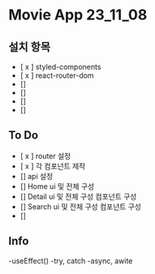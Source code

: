 # Movie App 23_11_08

## 설치 항목

- [ x ] styled-components
- [ x ] react-router-dom
- []
- []
- []
- []

## To Do

- [ x ] router 설정
- [ x ] 각 컴포넌트 제작
- [] api 설정
- [] Home ui 및 전체 구성
- [] Detail ui 및 전체 구성 컴포넌트 구성
- [] Search ui 및 전체 구성 컴포넌트 구성
- []

## Info

-useEffect()
-try, catch
-async, awite
